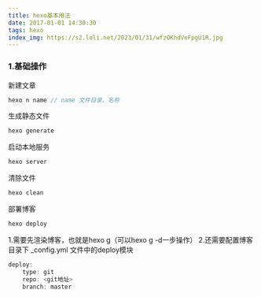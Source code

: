 ```yaml
---
title: hexo基本用法
date: 2017-01-01 14:30:30
tags: hexo
index_img: https://s2.loli.net/2023/01/31/wfzOKhdVeFpgU1R.jpg
---
```


### 1.基础操作
新建文章
```js
hexo n name // name 文件目录、名称
```

生成静态文件
```js
hexo generate
```

启动本地服务
```js
hexo server
```

清除文件
```js
hexo clean
```

部署博客
```js
hexo deploy
```
1.需要先渲染博客，也就是hexo g（可以hexo g -d一步操作）
2.还需要配置博客目录下 _config.yml 文件中的deploy模块
```js
deploy:
    type: git
    repo: <git地址>
    branch: master
```